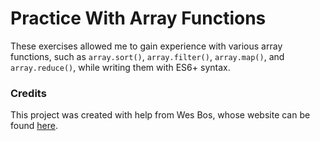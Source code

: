 # Practice With Array Functions

These exercises allowed me to gain experience with various array functions, such as ```array.sort()```, ```array.filter()```, ```array.map()```, and ```array.reduce()```, while writing them with ES6+ syntax.

### Credits

This project was created with help from Wes Bos, whose website can be found [here](https://wesbos.com/).